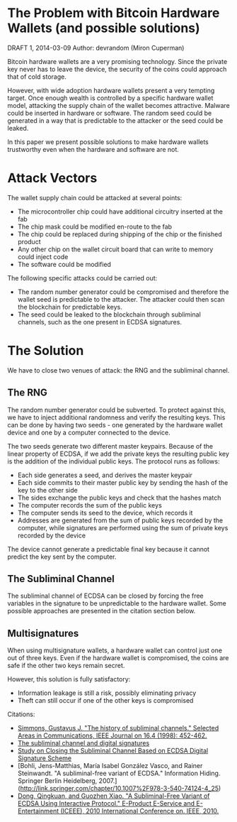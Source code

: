 # The Problem with Bitcoin Hardware Wallets (and possible solutions)
DRAFT 1, 2014-03-09
Author: devrandom (Miron Cuperman)

Bitcoin hardware wallets are a very promising technology. Since the private key never has to leave the device, the security of the coins could approach that of cold storage.

However, with wide adoption hardware wallets present a very tempting target.   Once enough wealth is controlled by a specific hardware wallet model, attacking the supply chain of the wallet becomes attractive. Malware could be inserted in hardware or software. The random seed could be generated in a way that is predictable to the attacker or the seed could be leaked.

In this paper we present possible solutions to make hardware wallets trustworthy even when the hardware and software are not.

# Attack Vectors
The wallet supply chain could be attacked at several points:
* The microcontroller chip could have additional circuitry inserted at the fab
* The chip mask could be modified en-route to the fab
* The chip could be replaced during shipping of the chip or the finished product
* Any other chip on the wallet circuit board that can write to memory could inject code
* The software could be modified

The following specific attacks could be carried out:
* The random number generator could be compromised and therefore the wallet seed is predictable to the attacker.  The attacker could then scan the blockchain for predictable keys.
* The seed could be leaked to the blockchain through subliminal channels, such as the one present in ECDSA signatures.

# The Solution
We have to close two venues of attack: the RNG and the subliminal channel.

## The RNG
The random number generator could be subverted.  To protect against this, we have to inject additional randomness and verify the resulting keys.  This can be done by having two seeds - one generated by the hardware wallet device and one by a computer connected to the device.

The two seeds generate two different master keypairs.  Because of the linear property of ECDSA, if we add the private keys the resulting public key is the addition of the individual public keys.  The protocol runs as follows:

* Each side generates a seed, and derives the master keypair
* Each side commits to their master public key by sending the hash of the key to the other side
* The sides exchange the public keys and check that the hashes match
* The computer records the sum of the public keys
* The computer sends its seed to the device, which records it
* Addresses are generated from the sum of public keys recorded by the computer, while signatures are performed using the sum of private keys recorded by the device

The device cannot generate a predictable final key because it cannot predict the key sent by the computer.

## The Subliminal Channel

The subliminal channel of ECDSA can be closed by forcing the free variables in the signature to be unpredictable to the hardware wallet.  Some possible approaches are presented in the citation section below.

## Multisignatures

When using multisignature wallets, a hardware wallet can control just one out of three keys.  Even if the hardware wallet is compromised, the coins are safe if the other two keys remain secret.

However, this solution is fully satisfactory:
* Information leakage is still a risk, possibly eliminating privacy
* Theft can still occur if one of the other keys is compromised

Citations:

* [Simmons, Gustavus J. "The history of subliminal channels." Selected Areas in Communications, IEEE Journal on 16.4 (1998): 452-462.](http://www.cs.gmu.edu/~zduric/cs803/Simmons.pdf)
* [The subliminal channel and digital signatures](https://dl.acm.org/citation.cfm?id=20202)
* [Study on Closing the Subliminal Channel Based on ECDSA Digital
Signature Scheme](http://www.jofcis.com/publishedpapers/2011_7_4_1254_1261.pdf)
* [Bohli, Jens-Matthias, María Isabel González Vasco, and Rainer Steinwandt. "A subliminal-free variant of ECDSA." Information Hiding. Springer Berlin Heidelberg, 2007.] (http://link.springer.com/chapter/10.1007%2F978-3-540-74124-4_25)
* [Dong, Qingkuan, and Guozhen Xiao. "A Subliminal-Free Variant of ECDSA Using Interactive Protocol." E-Product E-Service and E-Entertainment (ICEEE), 2010 International Conference on. IEEE, 2010.](http://ieeexplore.ieee.org/xpl/login.jsp?tp=&arnumber=5660874&url=http%3A%2F%2Fieeexplore.ieee.org%2Fxpls%2Fabs_all.jsp%3Farnumber%3D5660874)
